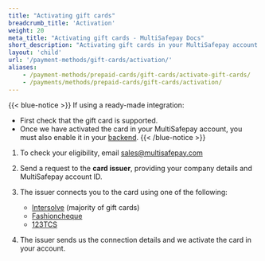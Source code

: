 ```yaml
---
title: "Activating gift cards"
breadcrumb_title: 'Activation'
weight: 20
meta_title: "Activating gift cards - MultiSafepay Docs"
short_description: "Activating gift cards in your MultiSafepay account and backend"
layout: 'child'
url: '/payment-methods/gift-cards/activation/'
aliases: 
    - /payment-methods/prepaid-cards/gift-cards/activate-gift-cards/
    - /payments/methods/prepaid-cards/gift-cards/activation/
---
```

{{< blue-notice >}} If using a ready-made integration:

- First check that the gift card is supported.
- Once we have activated the card in your MultiSafepay account, you must also enable it in your [backend](/glossaries/multisafepay-glossary/#backend). {{< /blue-notice >}}

1. To check your eligibility, email <sales@multisafepay.com> 
2. Send a request to the **card issuer**, providing your company details and MultiSafepay account ID.
3. The issuer connects you to the card using one of the following:

    - [Intersolve](https://intersolve.nl/contact) (majority of gift cards)
    - [Fashioncheque](https://www.fashioncheque.com/nl/customerservice)
    - [123TCS](https://www.123tcs.com/#Contact)

4.  The issuer sends us the connection details and we activate the card in your account.


